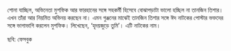 শোনা যাচ্ছিল, অভিনেতা মুশফিক আর ফারহানের সঙ্গে সহকর্মী হিসেবে বোঝাপড়াটা ভালো হচ্ছিল না তানজিন তিশার। এখন তাঁরা আর নিয়মিত অভিনয় করছেন না। এমন গুঞ্জনের মাঝেই তানজিন তিশার সঙ্গে ঈদ নাটকের পোস্টার ভক্তদের সঙ্গে ভাগাভাগি করলেন মুশফিক। লিখেছেন, ‘হৃদয়জুড়ে তুমি’। এটি নাটকের নাম।

ছবি: ফেসবুক
